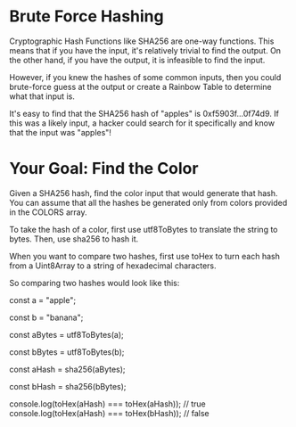 # Brute Force Hashing

Cryptographic Hash Functions like SHA256 are one-way functions. This means that if you have the input, it's relatively trivial to find the output. On the other hand, if you have the output, it is infeasible to find the input.

However, if you knew the hashes of some common inputs, then you could brute-force guess at the output or create a Rainbow Table to determine what that input is.

It's easy to find that the SHA256 hash of "apples" is 0xf5903f...0f74d9. If this was a likely input, a hacker could search for it specifically and know that the input was "apples"! 

# Your Goal: Find the Color
Given a SHA256 hash, find the color input that would generate that hash. You can assume that all the hashes be generated only from colors provided in the COLORS array.

To take the hash of a color, first use utf8ToBytes to translate the string to bytes. Then, use sha256 to hash it.

When you want to compare two hashes, first use toHex to turn each hash from a Uint8Array to a string of hexadecimal characters.

So comparing two hashes would look like this:

const a = "apple";

const b = "banana";

const aBytes = utf8ToBytes(a);

const bBytes = utf8ToBytes(b);

const aHash = sha256(aBytes);

const bHash = sha256(bBytes);

console.log(toHex(aHash) === toHex(aHash)); // true
console.log(toHex(aHash) === toHex(bHash)); // false



